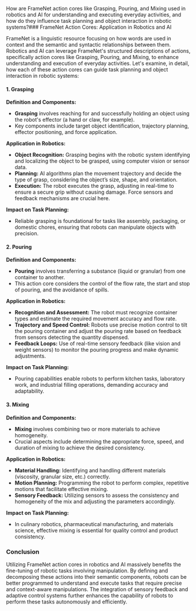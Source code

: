 How are FrameNet action cores like Grasping, Pouring, and Mixing used in robotics and AI for understanding and executing everyday activities, and how do they influence task planning and object interaction in robotic systems?### FrameNet Action Cores: Application in Robotics and AI

FrameNet is a linguistic resource focusing on how words are used in context and the semantic and syntactic relationships between them. Robotics and AI can leverage FrameNet's structured descriptions of actions, specifically action cores like Grasping, Pouring, and Mixing, to enhance understanding and execution of everyday activities. Let's examine, in detail, how each of these action cores can guide task planning and object interaction in robotic systems:

#### 1. **Grasping**

**Definition and Components:**
   - **Grasping** involves reaching for and successfully holding an object using the robot's effector (a hand or claw, for example).
   - Key components include target object identification, trajectory planning, effector positioning, and force application.

**Application in Robotics:**
   - **Object Recognition:** Grasping begins with the robotic system identifying and localizing the object to be grasped, using computer vision or sensor data.
   - **Planning:** AI algorithms plan the movement trajectory and decide the type of grasp, considering the object’s size, shape, and orientation.
   - **Execution:** The robot executes the grasp, adjusting in real-time to ensure a secure grip without causing damage. Force sensors and feedback mechanisms are crucial here.

**Impact on Task Planning:**
   - Reliable grasping is foundational for tasks like assembly, packaging, or domestic chores, ensuring that robots can manipulate objects with precision.

#### 2. **Pouring**

**Definition and Components:**
   - **Pouring** involves transferring a substance (liquid or granular) from one container to another.
   - This action core considers the control of the flow rate, the start and stop of pouring, and the avoidance of spills.

**Application in Robotics:**
   - **Recognition and Assessment:** The robot must recognize container types and estimate the required movement accuracy and flow rate.
   - **Trajectory and Speed Control:** Robots use precise motion control to tilt the pouring container and adjust the pouring rate based on feedback from sensors detecting the quantity dispensed.
   - **Feedback Loops:** Use of real-time sensory feedback (like vision and weight sensors) to monitor the pouring progress and make dynamic adjustments.

**Impact on Task Planning:**
   - Pouring capabilities enable robots to perform kitchen tasks, laboratory work, and industrial filling operations, demanding accuracy and adaptability.

#### 3. **Mixing**

**Definition and Components:**
   - **Mixing** involves combining two or more materials to achieve homogeneity.
   - Crucial aspects include determining the appropriate force, speed, and duration of mixing to achieve the desired consistency.

**Application in Robotics:**
   - **Material Handling:** Identifying and handling different materials (viscosity, granular size, etc.) correctly.
   - **Motion Planning:** Programming the robot to perform complex, repetitive motions that facilitate effective mixing.
   - **Sensory Feedback:** Utilizing sensors to assess the consistency and homogeneity of the mix and adjusting the parameters accordingly.

**Impact on Task Planning:**
   - In culinary robotics, pharmaceutical manufacturing, and materials science, effective mixing is essential for quality control and product consistency.

### Conclusion

Utilizing FrameNet action cores in robotics and AI massively benefits the fine-tuning of robotic tasks involving manipulation. By defining and decomposing these actions into their semantic components, robots can be better programmed to understand and execute tasks that require precise and context-aware manipulations. The integration of sensory feedback and adaptive control systems further enhances the capability of robots to perform these tasks autonomously and efficiently.